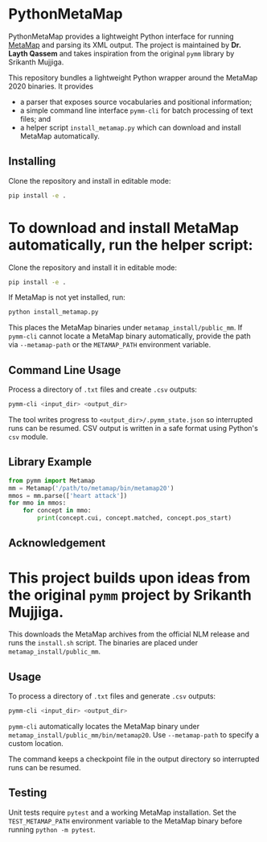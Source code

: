 # PythonMetaMap

PythonMetaMap provides a lightweight Python interface for running [MetaMap](https://github.com/LHNCBC/MetaMap-src) and parsing its XML output. The project is maintained by **Dr. Layth Qassem** and takes inspiration from the original `pymm` library by Srikanth Mujjiga.

This repository bundles a lightweight Python wrapper around the MetaMap 2020 binaries.  It provides

* a parser that exposes source vocabularies and positional information;
* a simple command line interface `pymm-cli` for batch processing of text files; and
* a helper script `install_metamap.py` which can download and install MetaMap automatically.

## Installing

Clone the repository and install in editable mode:

```bash
pip install -e .
```

To download and install MetaMap automatically, run the helper script:
=======
Clone the repository and install it in editable mode:

```bash
pip install -e .
```

If MetaMap is not yet installed, run:

```bash
python install_metamap.py
```

This places the MetaMap binaries under `metamap_install/public_mm`. If `pymm-cli` cannot locate a MetaMap binary automatically, provide the path via `--metamap-path` or the `METAMAP_PATH` environment variable.

## Command Line Usage

Process a directory of `.txt` files and create `.csv` outputs:

```bash
pymm-cli <input_dir> <output_dir>
```

The tool writes progress to `<output_dir>/.pymm_state.json` so interrupted runs can be resumed. CSV output is written in a safe format using Python's `csv` module.

## Library Example

```python
from pymm import Metamap
mm = Metamap('/path/to/metamap/bin/metamap20')
mmos = mm.parse(['heart attack'])
for mmo in mmos:
    for concept in mmo:
        print(concept.cui, concept.matched, concept.pos_start)
```

## Acknowledgement

This project builds upon ideas from the original `pymm` project by Srikanth Mujjiga.
=======
This downloads the MetaMap archives from the official NLM release and runs the
`install.sh` script.  The binaries are placed under `metamap_install/public_mm`.

## Usage

To process a directory of `.txt` files and generate `.csv` outputs:

```bash
pymm-cli <input_dir> <output_dir>
```

`pymm-cli` automatically locates the MetaMap binary under
`metamap_install/public_mm/bin/metamap20`.  Use `--metamap-path` to specify a
custom location.

The command keeps a checkpoint file in the output directory so interrupted runs
can be resumed.

## Testing

Unit tests require `pytest` and a working MetaMap installation.  Set the
`TEST_METAMAP_PATH` environment variable to the MetaMap binary before running
`python -m pytest`.
